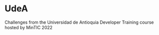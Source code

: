 # UdeA
Challenges from the Universidad de Antioquia Developer Training course hosted by MinTIC 2022
